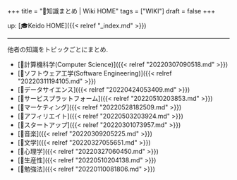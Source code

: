 +++
title = "📝知識まとめ | Wiki HOME"
tags = ["WIKI"]
draft = false
+++

up: [🎓Keido HOME]({{< relref "_index.md" >}})

---

他者の知識をトピックごとにまとめ.

-   [📂計算機科学(Computer Science)]({{< relref "20220307090518.md" >}})
-   [📁ソフトウェア工学(Software Engineering)]({{< relref "20220311194105.md" >}})
-   [📂データサイエンス]({{< relref "20220424053409.md" >}})
-   [📁サービスプラットフォーム]({{< relref "20220510203853.md" >}})
-   [📁マーケティング]({{< relref "20220528182509.md" >}})
-   [📁アフィリエイト]({{< relref "20220503203924.md" >}})
-   [📂スタートアップ]({{< relref "20220301073957.md" >}})
-   [📁音楽]({{< relref "20220309205225.md" >}})
-   [📁文学]({{< relref "20220327055651.md" >}})
-   [📁心理学]({{< relref "20220327060450.md" >}})
-   [📁生産性]({{< relref "20220510204138.md" >}})
-   [📁勉強法]({{< relref "20220110081806.md" >}})
